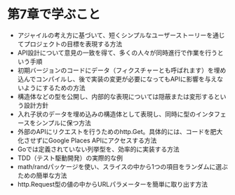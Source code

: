 # 第7章で学ぶこと

- アジャイルの考え方に基づいて、短くシンプルなユーザーストーリーを通じてプロジェクトの目標を表現する方法
- API設計について意見の一致を得て、多くの人々が同時進行で作業を行うという手順
- 初期バージョンのコードにデータ（フィクスチャーとも呼ばれます）を埋め込んでコンパイルし、後で実装の変更が必要になってもAPIに影響を与えないようにするための方法
- 構造体などの型を公開し、内部的な表現については隠蔽または変形するという設計方針
- 入れ子状のデータを埋め込みの構造体として表現し、同時に型のインタフェースをシンプルに保つ方法
- 外部のAPIにリクエストを行うためのhttp.Get。具体的には、コードを肥大化させずにGoogle Places APIにアクセスする方法
- Goでは定義されていない列挙型を、効率的に実装する方法
- TDD（テスト駆動開発）の実際的な例
- math/randパッケージを使い、スライスの中から1つの項目をランダムに選ぶための簡単な方法
- http.Request型の値の中からURLパラメーターを簡単に取り出す方法
